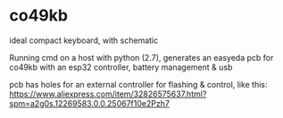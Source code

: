 # co49kb
ideal compact keyboard, with schematic

Running cmd on a host with python (2.7), generates an easyeda pcb for co49kb with an esp32 controller, battery management & usb

pcb has holes for an external controller for flashing & control, like this: https://www.aliexpress.com/item/32826575637.html?spm=a2g0s.12269583.0.0.25067f10e2Pzh7
